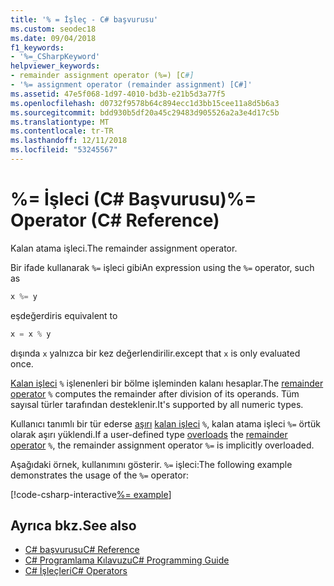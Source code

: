 ```yaml
---
title: '% = İşleç - C# başvurusu'
ms.custom: seodec18
ms.date: 09/04/2018
f1_keywords:
- '%=_CSharpKeyword'
helpviewer_keywords:
- remainder assignment operator (%=) [C#]
- '%= assignment operator (remainder assignment) [C#]'
ms.assetid: 47e5f068-1d97-4010-bd3b-e21b5d3a77f5
ms.openlocfilehash: d0732f9578b64c894ecc1d3bb15cee11a8d5b6a3
ms.sourcegitcommit: bdd930b5df20a45c29483d905526a2a3e4d17c5b
ms.translationtype: MT
ms.contentlocale: tr-TR
ms.lasthandoff: 12/11/2018
ms.locfileid: "53245567"
---
```

# <a name="-operator-c-reference"></a><span data-ttu-id="f4baa-102">%= İşleci (C# Başvurusu)</span><span class="sxs-lookup"><span data-stu-id="f4baa-102">%= Operator (C# Reference)</span></span>

<span data-ttu-id="f4baa-103">Kalan atama işleci.</span><span class="sxs-lookup"><span data-stu-id="f4baa-103">The remainder assignment operator.</span></span>

<span data-ttu-id="f4baa-104">Bir ifade kullanarak `%=` işleci gibi</span><span class="sxs-lookup"><span data-stu-id="f4baa-104">An expression using the `%=` operator, such as</span></span>  

```csharp
x %= y
```  

<span data-ttu-id="f4baa-105">eşdeğerdir</span><span class="sxs-lookup"><span data-stu-id="f4baa-105">is equivalent to</span></span>  

```csharp
x = x % y
```  

<span data-ttu-id="f4baa-106">dışında `x` yalnızca bir kez değerlendirilir.</span><span class="sxs-lookup"><span data-stu-id="f4baa-106">except that `x` is only evaluated once.</span></span>
  
<span data-ttu-id="f4baa-107">[Kalan işleci](remainder-operator.md) `%` işlenenleri bir bölme işleminden kalanı hesaplar.</span><span class="sxs-lookup"><span data-stu-id="f4baa-107">The [remainder operator](remainder-operator.md) `%` computes the remainder after division of its operands.</span></span> <span data-ttu-id="f4baa-108">Tüm sayısal türler tarafından desteklenir.</span><span class="sxs-lookup"><span data-stu-id="f4baa-108">It's supported by all numeric types.</span></span>

<span data-ttu-id="f4baa-109">Kullanıcı tanımlı bir tür ederse [aşırı](../keywords/operator.md) [kalan işleci](remainder-operator.md) `%`, kalan atama işleci `%=` örtük olarak aşırı yüklendi.</span><span class="sxs-lookup"><span data-stu-id="f4baa-109">If a user-defined type [overloads](../keywords/operator.md) the [remainder operator](remainder-operator.md) `%`, the remainder assignment operator `%=` is implicitly overloaded.</span></span>
  
<span data-ttu-id="f4baa-110">Aşağıdaki örnek, kullanımını gösterir. `%=` işleci:</span><span class="sxs-lookup"><span data-stu-id="f4baa-110">The following example demonstrates the usage of the `%=` operator:</span></span>

[!code-csharp-interactive[%= example](~/samples/snippets/csharp/language-reference/operators/RemainderExamples.cs#3)]

## <a name="see-also"></a><span data-ttu-id="f4baa-111">Ayrıca bkz.</span><span class="sxs-lookup"><span data-stu-id="f4baa-111">See also</span></span>

- [<span data-ttu-id="f4baa-112">C# başvurusu</span><span class="sxs-lookup"><span data-stu-id="f4baa-112">C# Reference</span></span>](../index.md)
- [<span data-ttu-id="f4baa-113">C# Programlama Kılavuzu</span><span class="sxs-lookup"><span data-stu-id="f4baa-113">C# Programming Guide</span></span>](../../programming-guide/index.md)
- [<span data-ttu-id="f4baa-114">C# İşleçleri</span><span class="sxs-lookup"><span data-stu-id="f4baa-114">C# Operators</span></span>](index.md)
